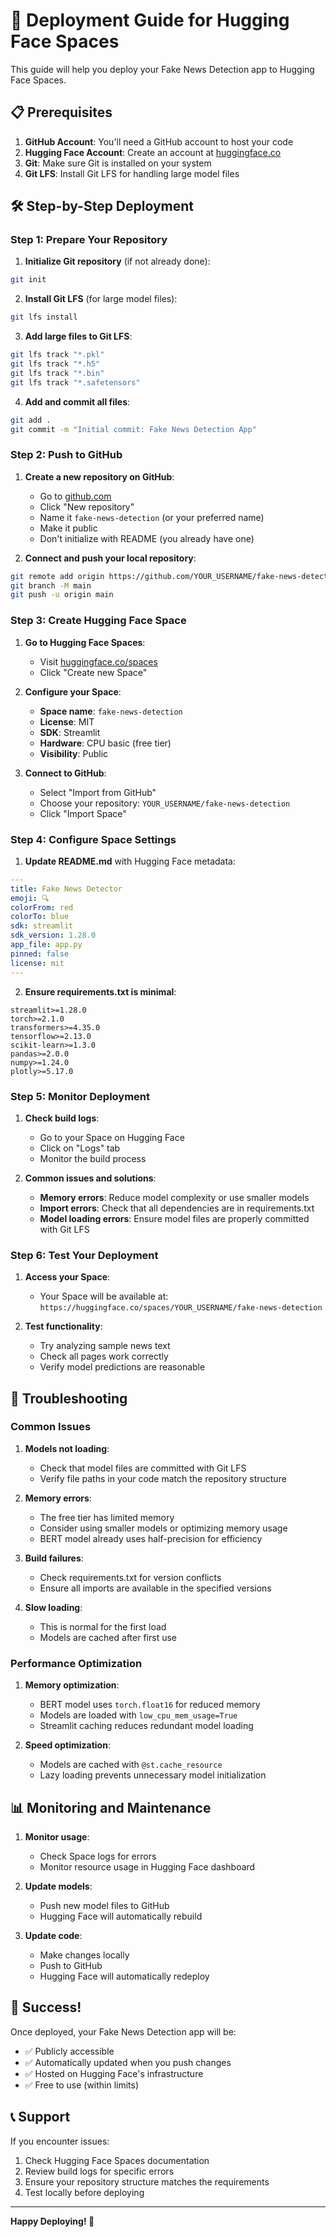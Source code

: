 # 🚀 Deployment Guide for Hugging Face Spaces

This guide will help you deploy your Fake News Detection app to Hugging Face Spaces.

## 📋 Prerequisites

1. **GitHub Account**: You'll need a GitHub account to host your code
2. **Hugging Face Account**: Create an account at [huggingface.co](https://huggingface.co)
3. **Git**: Make sure Git is installed on your system
4. **Git LFS**: Install Git LFS for handling large model files

## 🛠️ Step-by-Step Deployment

### Step 1: Prepare Your Repository

1. **Initialize Git repository** (if not already done):
```bash
git init
```

2. **Install Git LFS** (for large model files):
```bash
git lfs install
```

3. **Add large files to Git LFS**:
```bash
git lfs track "*.pkl"
git lfs track "*.h5"
git lfs track "*.bin"
git lfs track "*.safetensors"
```

4. **Add and commit all files**:
```bash
git add .
git commit -m "Initial commit: Fake News Detection App"
```

### Step 2: Push to GitHub

1. **Create a new repository on GitHub**:
   - Go to [github.com](https://github.com)
   - Click "New repository"
   - Name it `fake-news-detection` (or your preferred name)
   - Make it public
   - Don't initialize with README (you already have one)

2. **Connect and push your local repository**:
```bash
git remote add origin https://github.com/YOUR_USERNAME/fake-news-detection.git
git branch -M main
git push -u origin main
```

### Step 3: Create Hugging Face Space

1. **Go to Hugging Face Spaces**:
   - Visit [huggingface.co/spaces](https://huggingface.co/spaces)
   - Click "Create new Space"

2. **Configure your Space**:
   - **Space name**: `fake-news-detection`
   - **License**: MIT
   - **SDK**: Streamlit
   - **Hardware**: CPU basic (free tier)
   - **Visibility**: Public

3. **Connect to GitHub**:
   - Select "Import from GitHub"
   - Choose your repository: `YOUR_USERNAME/fake-news-detection`
   - Click "Import Space"

### Step 4: Configure Space Settings

1. **Update README.md** with Hugging Face metadata:
```yaml
---
title: Fake News Detector
emoji: 🔍
colorFrom: red
colorTo: blue
sdk: streamlit
sdk_version: 1.28.0
app_file: app.py
pinned: false
license: mit
---
```

2. **Ensure requirements.txt is minimal**:
```
streamlit>=1.28.0
torch>=2.1.0
transformers>=4.35.0
tensorflow>=2.13.0
scikit-learn>=1.3.0
pandas>=2.0.0
numpy>=1.24.0
plotly>=5.17.0
```

### Step 5: Monitor Deployment

1. **Check build logs**:
   - Go to your Space on Hugging Face
   - Click on "Logs" tab
   - Monitor the build process

2. **Common issues and solutions**:
   - **Memory errors**: Reduce model complexity or use smaller models
   - **Import errors**: Check that all dependencies are in requirements.txt
   - **Model loading errors**: Ensure model files are properly committed with Git LFS

### Step 6: Test Your Deployment

1. **Access your Space**:
   - Your Space will be available at: `https://huggingface.co/spaces/YOUR_USERNAME/fake-news-detection`

2. **Test functionality**:
   - Try analyzing sample news text
   - Check all pages work correctly
   - Verify model predictions are reasonable

## 🔧 Troubleshooting

### Common Issues

1. **Models not loading**:
   - Check that model files are committed with Git LFS
   - Verify file paths in your code match the repository structure

2. **Memory errors**:
   - The free tier has limited memory
   - Consider using smaller models or optimizing memory usage
   - BERT model already uses half-precision for efficiency

3. **Build failures**:
   - Check requirements.txt for version conflicts
   - Ensure all imports are available in the specified versions

4. **Slow loading**:
   - This is normal for the first load
   - Models are cached after first use

### Performance Optimization

1. **Memory optimization**:
   - BERT model uses `torch.float16` for reduced memory
   - Models are loaded with `low_cpu_mem_usage=True`
   - Streamlit caching reduces redundant model loading

2. **Speed optimization**:
   - Models are cached with `@st.cache_resource`
   - Lazy loading prevents unnecessary model initialization

## 📊 Monitoring and Maintenance

1. **Monitor usage**:
   - Check Space logs for errors
   - Monitor resource usage in Hugging Face dashboard

2. **Update models**:
   - Push new model files to GitHub
   - Hugging Face will automatically rebuild

3. **Update code**:
   - Make changes locally
   - Push to GitHub
   - Hugging Face will automatically redeploy

## 🎉 Success!

Once deployed, your Fake News Detection app will be:
- ✅ Publicly accessible
- ✅ Automatically updated when you push changes
- ✅ Hosted on Hugging Face's infrastructure
- ✅ Free to use (within limits)

## 📞 Support

If you encounter issues:
1. Check Hugging Face Spaces documentation
2. Review build logs for specific errors
3. Ensure your repository structure matches the requirements
4. Test locally before deploying

---

**Happy Deploying! 🚀**
